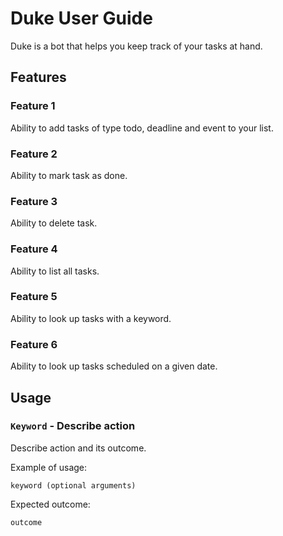 # Duke User Guide
Duke is a bot that helps you keep track of your tasks at hand.
## Features 

### Feature 1 
Ability to add tasks of type todo, deadline and event to your list.
### Feature 2
Ability to mark task as done.
### Feature 3
Ability to delete task.
### Feature 4
Ability to list all tasks.
### Feature 5
Ability to look up tasks with a keyword.
### Feature 6
Ability to look up tasks scheduled on a given date.


## Usage

### `Keyword` - Describe action

Describe action and its outcome.

Example of usage: 

`keyword (optional arguments)`

Expected outcome:

`outcome`
